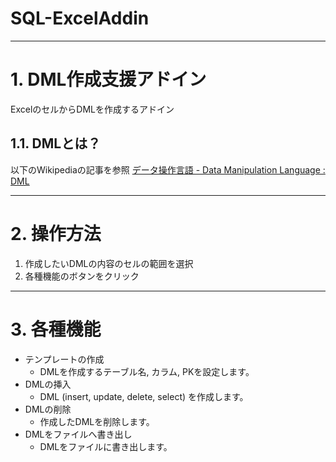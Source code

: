 SQL-ExcelAddin
==============================================================================

______________________________________________________________________________
# 1. DML作成支援アドイン

ExcelのセルからDMLを作成するアドイン

## 1.1. DMLとは？

以下のWikipediaの記事を参照
[データ操作言語 - Data Manipulation Language : DML](https://ja.wikipedia.org/wiki/%E3%83%87%E3%83%BC%E3%82%BF%E6%93%8D%E4%BD%9C%E8%A8%80%E8%AA%9E)

______________________________________________________________________________
# 2. 操作方法

1. 作成したいDMLの内容のセルの範囲を選択
2. 各種機能のボタンをクリック

______________________________________________________________________________
# 3. 各種機能

- テンプレートの作成
    - DMLを作成するテーブル名, カラム, PKを設定します。
- DMLの挿入
    - DML (insert, update, delete, select) を作成します。
- DMLの削除
    - 作成したDMLを削除します。
- DMLをファイルへ書き出し
    - DMLをファイルに書き出します。
